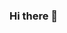 ### Hi there 👋

<!--
**MiyukiMizore/MiyukiMizore** is a ✨ _special_ ✨ repository because its `README.md` (this file) appears on your GitHub profile.

![chocapic](https://user-images.githubusercontent.com/100625067/176419355-6e2954da-db08-441e-98f7-8786d9b2e440.gif)


Here are some ideas to get you started:

- 🔭 I’m currently working on ...
- 🌱 I’m currently learning ...
- 👯 I’m looking to collaborate on ...
- 🤔 I’m looking for help with ...
- 💬 Ask me about ...
- 📫 How to reach me: ...
- 😄 Pronouns: ...
- ⚡ Fun fact: ...
-->
